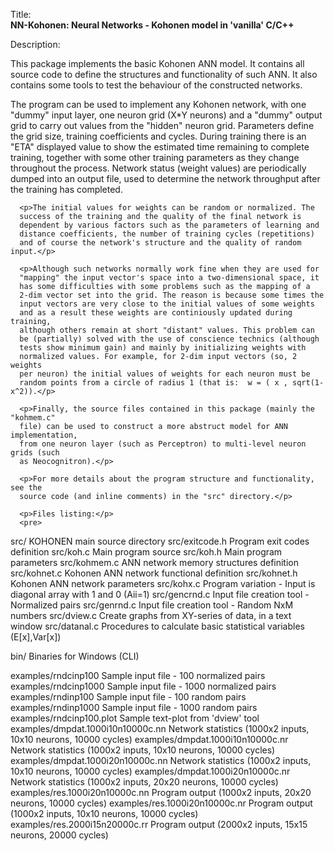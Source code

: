 Title:<br/>
<b>NN-Kohonen: Neural Networks - Kohonen model in 'vanilla' C/C++</b>

Description:<br/>
<p>This package implements the basic Kohonen ANN model. It contains all source code to define the structures and functionality of such ANN. It also contains some tools to test the behaviour of the constructed networks.</p>
<p>The program can be used to implement any Kohonen network, with one "dummy" input layer, one neuron grid (X*Y neurons) and a "dummy" output grid to carry out values from the "hidden" neuron grid. Parameters define the grid size, training coefficients and cycles. During training there is an "ETA" displayed value to show the estimated time remaining to complete training, together with some other training parameters as they change throughout the process. Network status (weight values) are periodically dumped into an output file, used to determine the network throughput after the training has completed.</p>

	  <p>The initial values for weights can be random or normalized. The
	  success of the training and the quality of the final network is
	  dependent by various factors such as the parameters of learning and
	  distance coefficients, the number of training cycles (repetitions)
	  and of course the network's structure and the quality of random input.</p>

	  <p>Although such networks normally work fine when they are used for
	  "mapping" the input vector's space into a two-dimensional space, it
	  has some difficulties with some problems such as the mapping of a
	  2-dim vector set into the grid. The reason is because some times the
	  input vectors are very close to the initial values of some weights
	  and as a result these weights are continiously updated during training,
	  although others remain at short "distant" values. This problem can
	  be (partially) solved with the use of conscience technics (although
	  tests show minimum gain) and mainly by initializing weights with
	  normalized values. For example, for 2-dim input vectors (so, 2 weights
	  per neuron) the initial values of weights for each neuron must be 
	  random points from a circle of radius 1 (that is:  w = ( x , sqrt(1-x^2)).</p>
   
	  <p>Finally, the source files contained in this package (mainly the "kohmem.c"
	  file) can be used to construct a more abstruct model for ANN implementation,
	  from one neuron layer (such as Perceptron) to multi-level neuron grids (such
	  as Neocognitron).</p>

	  <p>For more details about the program structure and functionality, see the
	  source code (and inline comments) in the "src" directory.</p>
	  
	  <p>Files listing:</p>
	  <pre>
src/				KOHONEN main source directory
src/exitcode.h		Program exit codes definition
src/koh.c			Main program source
src/koh.h			Main program parameters
src/kohmem.c		ANN network memory structures definition
src/kohnet.c		Kohonen ANN network functional definition
src/kohnet.h		Kohonen ANN network parameters
src/kohx.c			Program variation - Input is diagonal array with 1 and 0 (Aii=1)
src/gencrnd.c		Input file creation tool - Normalized pairs
src/genrnd.c		Input file creation tool - Random NxM numbers
src/dview.c			Create graphs from XY-series of data, in a text window
src/datanal.c		Procedures to calculate basic statistical variables (E[x],Var[x])

bin/				Binaries for Windows (CLI)

examples/rndcinp100			Sample input file - 100 normalized pairs
examples/rndcinp1000		Sample input file - 1000 normalized pairs
examples/rndinp100			Sample input file - 100 random pairs
examples/rndinp1000			Sample input file - 1000 random pairs
examples/rndcinp100.plot	Sample text-plot from 'dview' tool
examples/dmpdat.1000i10n10000c.nn		Network statistics (1000x2 inputs, 10x10 neurons, 10000 cycles)
examples/dmpdat.1000i10n10000c.nr		Network statistics (1000x2 inputs, 10x10 neurons, 10000 cycles)
examples/dmpdat.1000i20n10000c.nn		Network statistics (1000x2 inputs, 10x10 neurons, 10000 cycles)
examples/dmpdat.1000i20n10000c.nr		Network statistics (1000x2 inputs, 20x20 neurons, 10000 cycles)
examples/res.1000i20n10000c.nn		Program output (1000x2 inputs, 20x20 neurons, 10000 cycles)
examples/res.1000i20n10000c.nr		Program output (1000x2 inputs, 10x10 neurons, 10000 cycles)
examples/res.2000i15n20000c.rr		Program output (2000x2 inputs, 15x15 neurons, 20000 cycles)
	</pre>
